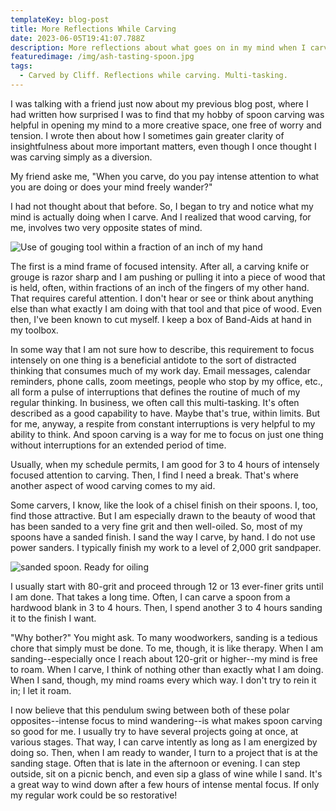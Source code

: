 ```yaml
---
templateKey: blog-post
title: More Reflections While Carving
date: 2023-06-05T19:41:07.788Z
description: More reflections about what goes on in my mind when I carve.
featuredimage: /img/ash-tasting-spoon.jpg
tags:
  - Carved by Cliff. Reflections while carving. Multi-tasking.
---
```

I﻿ was talking with a friend just now about my previous blog post, where I had written how surprised I was to find that my hobby of spoon carving was helpful in opening my mind to a more creative space, one free of worry and tension. I wrote then about how I sometimes gain greater clarity of insightfulness about more important matters, even though I once thought I was carving simply as a diversion. 

M﻿y friend aske me, "When you carve, do you pay intense attention to what you are doing or does your mind freely wander?"

I﻿ had not thought about that before. So, I began to try and notice what my mind is actually doing when I carve. And I realized that wood carving, for me, involves two very opposite states of mind. 

![Use of gouging tool within a fraction of an inch of my hand](/img/sharp-chisel-work.png "Beginning to gouge a spoon blank.")

T﻿he first is a mind frame of focused intensity. After all, a carving knife or grouge is razor sharp and I am pushing or pulling it into a piece of wood that is held, often, within fractions of an inch of the fingers of my other hand. That requires careful attention. I don't hear or see or think about anything else than what exactly I am doing with that tool and that pice of wood. Even then, I've been known to cut myself. I keep a box of Band-Aids at hand in my toolbox.

I﻿n some way that I am not sure how to describe, this requirement to focus intensely on one thing is a beneficial antidote to the sort of distracted thinking that consumes much of my work day. Email messages, calendar reminders, phone calls, zoom meetings, people who stop by my office, etc., all form a pulse of interruptions that defines the routine of much of my regular thinking. In business, we often call this multi-tasking. It's often described as a good capability to have. Maybe that's true, within limits. But for me, anyway, a respite from constant interruptions is very helpful to my ability to think. And spoon carving is a way for me to focus on just one thing without interruptions for an extended period of time. 

U﻿sually, when my schedule permits, I am good for 3 to 4 hours of intensely focused attention to carving. Then, I find I need a break. That's where another aspect of wood carving comes to my aid. 

S﻿ome carvers, I know, like the look of a chisel finish on their spoons. I, too, find those attractive. But I am especially drawn to the beauty of wood that has been sanded to a very fine grit and then well-oiled. So, most of my spoons have a sanded finish. I sand the way I carve, by hand. I do not use power sanders. I typically finish my work to a level of 2,000 grit sandpaper. 

![sanded spoon. Ready for oiling](/img/finished-sanding.png "Sanding complete; ready for oiling.")

I﻿ usually start with 80-grit and proceed through 12 or 13 ever-finer grits until I am done. That takes a long time. Often, I can carve a spoon from a hardwood blank in 3 to 4 hours. Then, I spend another 3 to 4 hours sanding it to the finish I want.

"﻿Why bother?" You might ask. To many woodworkers, sanding is a tedious chore that simply must be done. To me, though, it is like therapy. When I am sanding--especially once I reach about 120-grit or higher--my mind is free to roam. When I carve, I think of nothing other than exactly what I am doing. When I sand, though, my mind roams every which way. I don't try to rein it in; I let it roam.

I﻿ now believe that this pendulum swing between both of these polar opposites--intense focus to mind wandering--is what makes spoon carving so good for me. I usually try to have several projects going at once, at various stages. That way, I can carve intently as long as I am energized by doing so. Then, when I am ready to wander, I turn to a project that is at the sanding stage. Often that is late in the afternoon or evening. I can step outside, sit on a picnic bench, and even sip a glass of wine while I sand. It's a great way to wind down after a few hours of intense mental focus. If only my regular work could be so restorative!